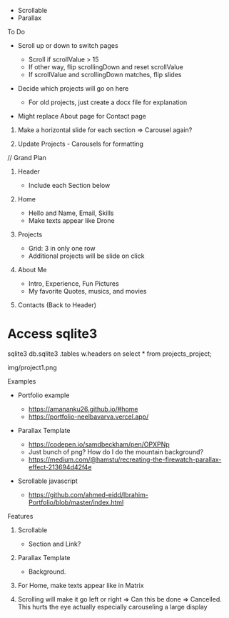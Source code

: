 * Scrollable
* Parallax

To Do
- Scroll up or down to switch pages 
    - Scroll if scrollValue > 15
    - If other way, flip scrollingDown and reset scrollValue
    - If scrollValue and scrollingDown matches, flip slides

- Decide which projects will go on here
    - For old projects, just create a docx file for explanation

- Might replace About page for Contact page 

1. Make a horizontal slide for each section
    => Carousel again?

2. Update Projects - Carousels for formatting 



// Grand Plan
1. Header
    - Include each Section below
    
2. Home
    - Hello and Name, Email, Skills
    - Make texts appear like Drone 

3. Projects
    - Grid: 3 in only one row 
    - Additional projects will be slide on click

4. About Me
    - Intro, Experience, Fun Pictures
    - My favorite Quotes, musics, and movies 

5. Contacts (Back to Header) 



# Access sqlite3 
sqlite3  db.sqlite3
.tables
w.headers on
select * from projects_project;

img/project1.png


Examples 
- Portfolio example
    - https://amananku26.github.io/#home
    - https://portfolio-neelbavarva.vercel.app/
- Parallax Template
    - https://codepen.io/samdbeckham/pen/OPXPNp
    - Just bunch of png? How do I do the mountain background? 
    - https://medium.com/@hamstu/recreating-the-firewatch-parallax-effect-213694d42f4e

- Scrollable javascript 
    - https://github.com/ahmed-eidd/Ibrahim-Portfolio/blob/master/index.html


Features
1. Scrollable 
    - Section and Link?
    
2. Parallax Template
    - Background. 

4. For Home, make texts appear like in Matrix 

2. Scrolling will make it go left or right
    => Can this be done
    => Cancelled. This hurts the eye actually especially carouseling a large display